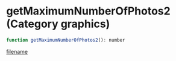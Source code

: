 # getMaximumNumberOfPhotos2 (Category graphics)

```js
function getMaximumNumberOfPhotos2(): number
```

[filename](getMaximumNumberOfPhotos2_m.md ':include')